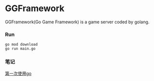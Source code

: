 # GGFramework

GGFramework(Go Game Framework) is a game server coded by golang.

### Run

```
go mod download
go run main.go
```



### 笔记

[第一次使用go](use-go.md)